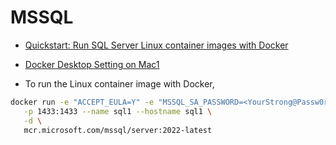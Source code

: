 # MSSQL

- [Quickstart: Run SQL Server Linux container images with Docker](https://learn.microsoft.com/en-us/sql/linux/quickstart-install-connect-docker?view=sql-server-ver16&pivots=cs1-bash)
- [Docker Desktop Setting on Mac1](https://devblogs.microsoft.com/azure-sql/development-with-sql-in-containers-on-macos/)

- To run the Linux container image with Docker,

```bash
docker run -e "ACCEPT_EULA=Y" -e "MSSQL_SA_PASSWORD=<YourStrong@Passw0rd>" \
   -p 1433:1433 --name sql1 --hostname sql1 \
   -d \
   mcr.microsoft.com/mssql/server:2022-latest
```
